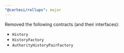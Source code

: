 ```yaml
---
"@cartesi/rollups": major
---
```


Removed the following contracts (and their interfaces):

-   `History`
-   `HistoryFactory`
-   `AuthorityHistoryPairFactory`
